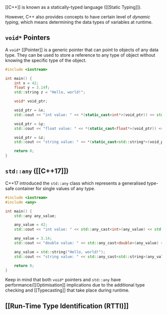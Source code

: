 [[C++]] is known as a statically-typed language ([[Static Typing]]).

However, C++ also provides concepts to have certain level of _dynamic typing_, which means determining the data types of variables at runtime.

## `void*` Pointers

A `void*` [[Pointer]] is a generic pointer that can point to objects of any data type. They can be used to store a reference to any type of object without knowing the specific type of the object.

```cpp
#include <iostream>

int main() {
    int x = 42;
    float y = 3.14f;
    std::string z = "Hello, world!";

    void* void_ptr;

    void_ptr = &x;
    std::cout << "int value: " << *(static_cast<int*>(void_ptr)) << std::endl;

    void_ptr = &y;
    std::cout << "float value: " << *(static_cast<float*>(void_ptr)) << std::endl;

    void_ptr = &z;
    std::cout << "string value: " << *(static_cast<std::string*>(void_ptr)) << std::endl;

    return 0;
}
```

## `std::any` ([[C++17]])

C++17 introduced the `std::any` class which represents a generalised type-safe container for single values of any type.

```cpp
#include <iostream>
#include <any>

int main() {
    std::any any_value;

    any_value = 42;
    std::cout << "int value: " << std::any_cast<int>(any_value) << std::endl;

    any_value = 3.14;
    std::cout << "double value: " << std::any_cast<double>(any_value) << std::endl;

    any_value = std::string("Hello, world!");
    std::cout << "string value: " << std::any_cast<std::string>(any_value) << std::endl;

    return 0;
}
```

Keep in mind that both `void*` pointers and `std::any` have performance/[[Optimisation]] implications due to the additional type checking and [[Typecasting]] that take place during runtime.

## [[Run-Time Type Identification (RTTI)]]